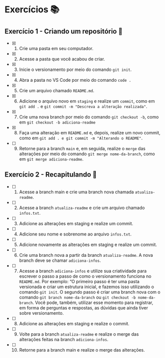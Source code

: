 # Exercícios :books:

## Exercício 1 - Criando um repositório 🎯

- [x] 1. Crie uma pasta em seu computador.
- [x] 2. Acesse a pasta que você acabou de criar.
- [x] 3. Inicie o versionamento por meio do comando `git init`.
- [x] 4. Abra a pasta no VS Code por meio do comando `code .`
- [x] 5. Crie um arquivo chamado `README.md`.
- [x] 6. Adicione o arquivo novo em `staging` e realize um `commit`, como em `git add .` e `git commit -m "Descreva a alteração realizada"`.
- [x] 7. Crie uma nova branch por meio do comando `git checkout -b`, como em `git checkout -b adiciona-readme`
- [x] 8. Faça uma alteração em `README.md` e, depois, realize um novo commit, como em `git add . e git commit -m "Alterando o README"`.
- [ ] 9. Retorne para a branch `main` e, em seguida, realize o `merge` das alterações por meio do comando `git merge nome-da-branch`, como em `git merge adiciona-readme`.

## Exercício 2 - Recapitulando 🎯

- [ ] 1. Acesse a branch main e crie uma branch nova chamada `atualiza-readme`.
- [ ] 2. Acesse a branch `atualiza-readme` e crie um arquivo chamado `infos.txt`.
- [ ] 3. Adicione as alterações em staging e realize um commit.
- [ ] 4. Adicione seu nome e sobrenome ao arquivo `infos.txt`.
- [ ] 5. Adicione novamente as alterações em staging e realize um commit.
- [ ] 6. Crie uma branch nova a partir da branch `atualiza-readme`. A nova branch deve se chamar `adiciona-infos`.
- [ ] 7. Acesse a branch `adiciona-infos` e utilize sua criatividade para escrever o passo a passo de como o versionamento funciona no `README.md`. Por exemplo: “O primeiro passo é ter uma pasta versionada e criar um estrutura inicial, e fazemos isso utilizando o comando `git init`. O segundo passo é criar uma branch nova com o comando `git branch nome-da-branch` ou `git checkout -b nome-da-branch`. Você pode, também, utilizar esse momento para registrar, em forma de perguntas e respostas, as dúvidas que ainda tiver sobre versionamento.
- [ ] 8. Adicione as alterações em staging e realize o commit.
- [ ] 9. Volte para a branch `atualiza-readme` e realize o merge das alterações feitas na branch `adiciona-infos`.
- [ ] 10. Retorne para a branch main e realize o merge das alterações.
